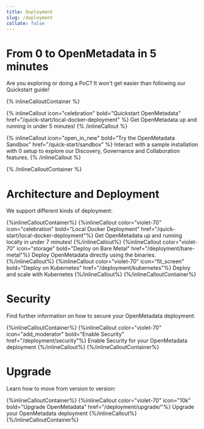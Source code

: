 ```yaml
---
title: Deployment
slug: /deployment
collate: false
---
```


# From 0 to OpenMetadata in 5 minutes

Are you exploring or doing a PoC? It won't get easier than following our Quickstart guide!

{% inlineCalloutContainer %}

{% inlineCallout
icon="celebration"
bold="Quickstart OpenMetadata"
href="/quick-start/local-docker-deployment" %}
Get OpenMetadata up and running in under 5 minutes!
{% /inlineCallout %}

{% inlineCallout
icon="open_in_new"
bold="Try the OpenMetadata Sandbox"
href="/quick-start/sandbox" %}
Interact with a sample installation with 0 setup to explore our Discovery, Governance and Collaboration features.
{% /inlineCallout %}

{% /inlineCalloutContainer %}

# Architecture and Deployment

We support different kinds of deployment:

{%inlineCalloutContainer%}
  {%inlineCallout
    color="violet-70"
    icon="celebration"
    bold="Local Docker Deployment"
    href="/quick-start/local-docker-deployment"%}
    Get OpenMetadata up and running locally in under 7 minutes!
  {%/inlineCallout%}
  {%inlineCallout
    color="violet-70"
    icon="storage"
    bold="Deploy on Bare Metal"
    href="/deployment/bare-metal"%}
    Deploy OpenMetadata directly using the binaries.
  {%/inlineCallout%}
  {%inlineCallout
    color="violet-70"
    icon="fit_screen"
    bold="Deploy on Kubernetes"
    href="/deployment/kubernetes"%}
    Deploy and scale with Kubernetes
  {%/inlineCallout%}
{%/inlineCalloutContainer%}

# Security

Find further information on how to secure your OpenMetadata deployment:

{%inlineCalloutContainer%}
  {%inlineCallout
    color="violet-70"
    icon="add_moderator"
    bold="Enable Security"
    href="/deployment/security"%}
    Enable Security for your OpenMetadata deployment
  {%/inlineCallout%}
{%/inlineCalloutContainer%}

# Upgrade

Learn how to move from version to version:

{%inlineCalloutContainer%}
  {%inlineCallout
    color="violet-70"
    icon="10k"
    bold="Upgrade OpenMetadata"
    href="/deployment/upgrade/"%}
    Upgrade your OpenMetadata deployment
  {%/inlineCallout%}
{%/inlineCalloutContainer%}
